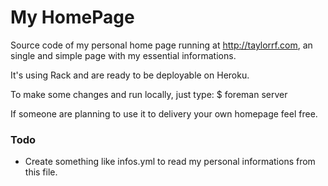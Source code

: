 My HomePage
===========

Source code of my personal home page running at http://taylorrf.com, an single and simple page with my essential informations.

It's using Rack and are ready to be deployable on Heroku.

To make some changes and run locally, just type:
$ foreman server

If someone are planning to use it to delivery your own homepage feel free.

### Todo
* Create something like infos.yml to read my personal informations from this file.
